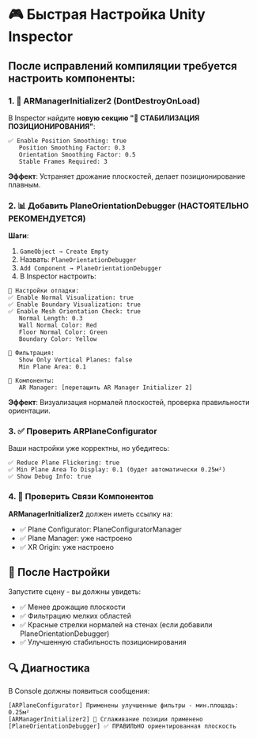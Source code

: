 # 🎮 Быстрая Настройка Unity Inspector

## После исправлений компиляции требуется настроить компоненты:

### 1. 🔧 ARManagerInitializer2 (DontDestroyOnLoad)

В Inspector найдите **новую секцию "🎯 СТАБИЛИЗАЦИЯ ПОЗИЦИОНИРОВАНИЯ"**:

```
✅ Enable Position Smoothing: true
   Position Smoothing Factor: 0.3
   Orientation Smoothing Factor: 0.5  
   Stable Frames Required: 3
```

**Эффект**: Устраняет дрожание плоскостей, делает позиционирование плавным.

### 2. 📊 Добавить PlaneOrientationDebugger (НАСТОЯТЕЛЬНО РЕКОМЕНДУЕТСЯ)

**Шаги**:
1. `GameObject → Create Empty`
2. Назвать: `PlaneOrientationDebugger`
3. `Add Component → PlaneOrientationDebugger`
4. В Inspector настроить:

```
📍 Настройки отладки:
✅ Enable Normal Visualization: true
✅ Enable Boundary Visualization: true  
✅ Enable Mesh Orientation Check: true
   Normal Length: 0.3
   Wall Normal Color: Red
   Floor Normal Color: Green
   Boundary Color: Yellow

📍 Фильтрация:
   Show Only Vertical Planes: false
   Min Plane Area: 0.1

📍 Компоненты:
   AR Manager: [перетащить AR Manager Initializer 2]
```

**Эффект**: Визуализация нормалей плоскостей, проверка правильности ориентации.

### 3. ✅ Проверить ARPlaneConfigurator 

Ваши настройки уже корректны, но убедитесь:

```
✅ Reduce Plane Flickering: true  
✅ Min Plane Area To Display: 0.1 (будет автоматически 0.25м²)
✅ Show Debug Info: true
```

### 4. 🎯 Проверить Связи Компонентов

**ARManagerInitializer2** должен иметь ссылку на:
- ✅ Plane Configurator: PlaneConfiguratorManager
- ✅ Plane Manager: уже настроено
- ✅ XR Origin: уже настроено

## 🚀 После Настройки

Запустите сцену - вы должны увидеть:
- ✅ Менее дрожащие плоскости  
- ✅ Фильтрацию мелких областей
- ✅ Красные стрелки нормалей на стенах (если добавили PlaneOrientationDebugger)
- ✅ Улучшенную стабильность позиционирования

## 🔍 Диагностика

В Console должны появиться сообщения:
```
[ARPlaneConfigurator] Применены улучшенные фильтры - мин.площадь: 0.25м²
[ARManagerInitializer2] 🔄 Сглаживание позиции применено
[PlaneOrientationDebugger] ✅ ПРАВИЛЬНО ориентированная плоскость
``` 
